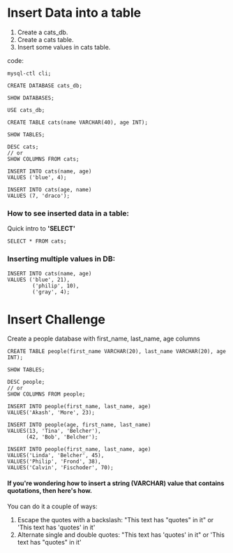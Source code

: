 # Insert Data into a table

1. Create a cats_db.
2. Create a cats table.
3. Insert some values in cats table.

code:

```
mysql-ctl cli;

CREATE DATABASE cats_db;

SHOW DATABASES;

USE cats_db;

CREATE TABLE cats(name VARCHAR(40), age INT);

SHOW TABLES;

DESC cats;
// or
SHOW COLUMNS FROM cats;

INSERT INTO cats(name, age)
VALUES ('blue', 4);

INSERT INTO cats(age, name)
VALUES (7, 'draco');
```

### How to see inserted data in a table:

Quick intro to **'SELECT'**

```
SELECT * FROM cats;
```

### Inserting multiple values in DB:

```
INSERT INTO cats(name, age)
VALUES ('blue', 21),
        ('philip', 10),
        ('gray', 4);
```

# Insert Challenge

Create a people database with first_name, last_name, age columns

```
CREATE TABLE people(first_name VARCHAR(20), last_name VARCHAR(20), age INT);

SHOW TABLES;

DESC people;
// or
SHOW COLUMNS FROM people;

INSERT INTO people(first_name, last_name, age)
VALUES('Akash', 'More', 23);

INSERT INTO people(age, first_name, last_name)
VALUES(13, 'Tina', 'Belcher'),
      (42, 'Bob', 'Belcher');

INSERT INTO people(first_name, last_name, age)
VALUES('Linda', 'Belcher', 45),
VALUES('Philip', 'Frond', 38),
VALUES('Calvin', 'Fischoder', 70);
```

#### If you're wondering how to insert a string (VARCHAR) value that contains quotations, then here's how.

You can do it a couple of ways:

1. Escape the quotes with a backslash: "This text has \"quotes\" in it" or 'This text has \'quotes\' in it'
2. Alternate single and double quotes: "This text has 'quotes' in it" or 'This text has "quotes" in it'
